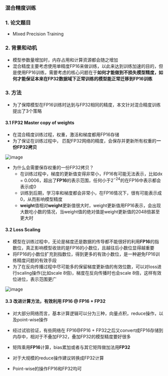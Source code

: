 ### 混合精度训练

### 1. 论文题目

+ Mixed Precision Training

### 2. 背景和动机

+ 模型参数量增加时，内存占用和计算资源都会随之增加
+ 混合精度主要考虑使用单精度FP16来做训练，以此来达到训练加速的目的，但是使用FP16训练，需要考虑的核心问题在于**如何才能做到不损失模型精度，如何才能保证本来在FP32数据域下正常训练的模型能正常迁移到FP16训练**

### 3. 方法

+ 为了保障模型在FP16训练时达到与FP32相同的精度，本文针对混合精度训练提出了3个策略

####  3.1 FP32 Master copy of weights

+ 在混合精度训练过程，权重，激活和梯度都用FP16存储
+ 为了保证在训练过程中， 匹配FP32网络的精度，会保存并更新所有权重的**一份FP32拷贝**

![image](https://github.com/ckirchhoff2021/DeepMind/assets/2441530/770fe922-34da-4c6b-bcb5-0f89197da62f)

+ 为什么会需要保存权重的一份FP32拷贝？
  + 在训练过程中，梯度的更新值变得非常小，FP16有可能无法表示，比如dx = 0.0006，超出了**FP16**的表示范围，任何小于$2^{-24}$的在FP16中表示都会表示成0
  + 训练到后期，学习率和梯度都会非常小，在FP16情况下，很有可能表示成0，从而影响模型精度
  + **weight**值相对**weight**更新值很大时，weight更新值用FP16表示，会出现大数吃小数的情况，当weight值的绝对值是weight更新值的2048倍甚至更大时

#### 3.2 Loss Scaling

+ 模型在训练过程中，无论是梯度还是数据的传导都不能很好的利用**FP16**的指数位，真正影响模型收敛的是FP16的小数位，且越往后小数位显得越重要
+ 将FP16的小数位扩充到指数位，得到更多的有效小数位，是一种避免FP16训练精度问题的有效手段
+ 为了在反向传播过程中尽可能多的保留梯度更新值的有效位数，可以对loss进行scaling操作(比如scale 8倍)，梯度在反向传播时也会scale 8倍，这样有效位进位，表示范围更广

![image](https://github.com/ckirchhoff2021/DeepMind/assets/2441530/767921ac-963a-4202-a922-6bd45b42b0a1)


#### 3.3 改进计算方法，有效利用 FP16 @ FP16 + FP32

+ 对大部分网络而言，基本计算逻辑可以分为三种，向量点积，reduce操作，以及point-wise操作
+ 经过试验验证，有些网络在 FP16@FP16 + FP32之后又convert成FP16存储到内存中，相对于不叠加FP32，叠加FP32的模型精度要好很多
+ 矩阵乘用**FP16**计算，bias累加或者与其它矩阵做加法用**FP32**

+ 对于大规模的reduce操作建议转换成FP32计算
+ Point-wise的操作FP16和FP32均可
